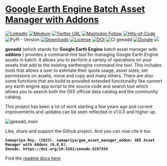 # [Google Earth Engine Batch Asset Manager with Addons](https://samapriya.github.io/gee_asset_manager_addon/)

[![LinkedIn](https://img.shields.io/badge/LinkedIn-0077B5?style=plastic&logo=linkedin&logoColor=white)](https://www.linkedin.com/in/samapriya/)
[![Medium](https://img.shields.io/badge/Medium-12100E?style=flat&logo=medium&logoColor=white)](https://medium.com/@samapriyaroy)
[![Twitter URL](https://img.shields.io/twitter/follow/samapriyaroy?style=social)](https://twitter.com/intent/follow?screen_name=samapriyaroy)
[![Mastodon Follow](https://img.shields.io/mastodon/follow/109627075086849826?domain=https%3A%2F%2Fmapstodon.space%2F)](https://mapstodon.space/@samapriya)
[![Hits-of-Code](https://hitsofcode.com/github/samapriya/gee_asset_manager_addon?branch=master)](https://hitsofcode.com/github/samapriya/gee_asset_manager_addon?branch=master)
![PyPI - Version](https://img.shields.io/pypi/v/geeadd)
[![Downloads](https://static.pepy.tech/badge/geeadd/month)](https://pepy.tech/project/geeadd)
[![License](https://img.shields.io/badge/License-Apache%202.0-blue.svg)](https://opensource.org/licenses/Apache-2.0)
[![DOI](https://zenodo.org/badge/DOI/10.5281/zenodo.8287354.svg)](https://doi.org/10.5281/zenodo.8287354)
![CI geeadd](https://github.com/samapriya/gee_asset_manager_addon/workflows/CI%20geeadd/badge.svg)
[![Donate](https://img.shields.io/badge/Donate-Buy%20me%20a%20Chai-teal)](https://www.buymeacoffee.com/samapriya)
[![](https://img.shields.io/static/v1?label=Sponsor&message=%E2%9D%A4&logo=GitHub&color=%23fe8e86)](https://github.com/sponsors/samapriya)

**geeadd** (which stands for **Google Earth Engine** batch asset manager with **addons** ) provides a command-line tool for managing Google Earth Engine assets in batch. It allows you to perform a variety of operations on your assets that add to the existing earthengine command line tool. This includes tools that allows a user to estimate their quota usage, asset sizes, set permissions on assets, move and copy and many others. There are also some functions that are build to provided extended functionality like convert any earth engine app script to the source code and search tool which allows you to search both the GEE official data catalog and the community catalog.

This project has been a lot of work starting a few years ago and current improvements and updates can be seen reflected in v1.0.0 and higher up.

![geeadd_main](https://github.com/samapriya/gee_asset_manager_addon/assets/6677629/bf795033-5d5f-40fb-b767-ca87379b9cce)

Like, share and support the Github project. And you can now cite it too

<b>

```
Samapriya Roy. (2023). samapriya/gee_asset_manager_addon: GEE Asset Manager with Addons (0.6.0).
Zenodo. https://doi.org/10.5281/zenodo.8287354
```

</b>

Find the [readme docs here](https://geeadd.geetools.xyz)
